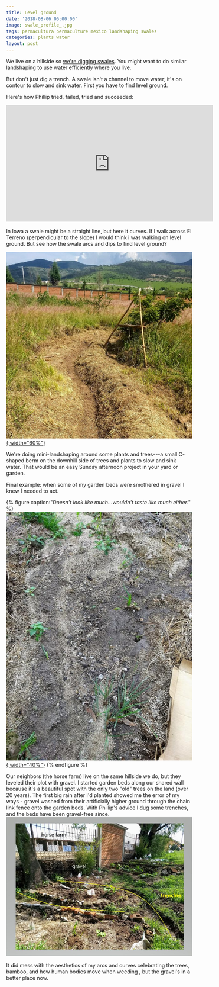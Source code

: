 ```yaml
---
title: Level ground
date: '2018-08-06 06:00:00'
image: swale_profile_.jpg
tags: permacultura permaculture mexico landshaping swales
categories: plants water
layout: post
---
```


We live on a hillside so [we're digging swales](https://reverdecer.annalisagross.com/2018/08/03/swales/). You might want to do similar landshaping to use water efficiently where you live.

But don't just dig a trench. A swale isn't a channel to move water; it's on contour to slow and sink water. First you have to find level ground.

Here's how Phillip tried, failed, tried and succeeded:
<iframe width="560" height="315" src="https://www.youtube-nocookie.com/embed/FwsZHc6vfEU" frameborder="0" allow="autoplay; encrypted-media" allowfullscreen></iframe>

In Iowa a swale might be a straight line, but here it curves. If I walk across El Terreno (perpendicular to the slope) I would think i was walking on level ground. But see how the swale  arcs and dips to find level ground?


[![](/images/swale_square_.jpg){:width="60%"}](/images/swale_square.jpg)

We're doing mini-landshaping around some plants and trees---a small C-shaped berm on the downhill side of trees and plants to slow and sink water. That would be an easy Sunday afternoon project in your yard or garden.

Final example: when some of my garden beds were smothered in gravel I knew I needed to act.

{% figure caption:"*Doesn't look like much...wouldn't taste like much either.*" %}
[![](/images/gravel_garden_.jpg){:width="40%"}](/images/gravel_garden.jpg)
{% endfigure %}

Our neighbors (the horse farm) live on the same hillside we do, but they leveled their plot with gravel. I started garden beds along our shared wall because it's a beautiful spot with the only two "old" trees on the land (over 20 years). The first big rain after I'd planted showed me the error of my ways - gravel washed from their artificially higher ground through the chain link fence onto the garden beds. With Phillip's advice I dug some trenches, and the beds have been gravel-free since.
[![](/images/trench_text_.jpg)](/images/trench_text.jpg)

It did mess with the aesthetics of my arcs and curves celebrating the trees, bamboo, and how human bodies move when weeding , but the gravel's in a better place now.